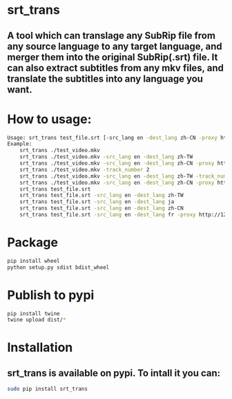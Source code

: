 # srt_trans
## A tool which can translage any SubRip file from any source language to any target language, and merger them into the original SubRip(.srt) file. It can also extract subtitles from any mkv files, and translate the subtitles into any language you want.

# How to usage:

```bash
Usage: srt_trans test_file.srt [-src_lang en -dest_lang zh-CN -proxy http://youdomain:your_port]
Example:
    srt_trans ./test_video.mkv
    srt_trans ./test_video.mkv -src_lang en -dest_lang zh-TW
    srt_trans ./test_video.mkv -src_lang en -dest_lang zh-CN -proxy http://127.0.0.1:8118
    srt_trans ./test_video.mkv -track_number 2
    srt_trans ./test_video.mkv -src_lang en -dest_lang zh-TW -track_number 2
    srt_trans ./test_video.mkv -src_lang en -dest_lang zh-CN -proxy http://127.0.0.1:8118 -track_number 2
    srt_trans test_file.srt
    srt_trans test_file.srt -src_lang en -dest_lang zh-TW
    srt_trans test_file.srt -src_lang en -dest_lang ja
    srt_trans test_file.srt -src_lang en -dest_lang zh-CN
    srt_trans test_file.srt -src_lang en -dest_lang fr -proxy http://127.0.0.1:8118
```

# Package
```bash
pip install wheel
python setup.py sdist bdist_wheel
```

# Publish to pypi
```bash
pip install twine
twine upload dist/*
```

# Installation
## srt_trans is available on pypi. To intall it you can:
```bash
sudo pip install srt_trans
```